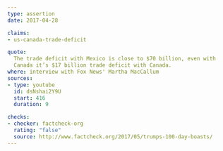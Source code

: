 ```yaml
---
type: assertion
date: 2017-04-28

claims:
- us-canada-trade-deficit

quote:
  The trade deficit with Mexico is close to $70 billion, even with
  Canada it’s $17 billion trade deficit with Canada.
where: interview with Fox News' Martha MacCallum
sources:
- type: youtube
  id: dsNshai2Y9U
  start: 416
  duration: 9

checks:
- checker: factcheck-org
  rating: "false"
  source: http://www.factcheck.org/2017/05/trumps-100-day-boasts/
---
```

